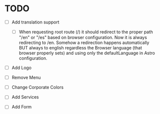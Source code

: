 # TODO

- [ ] Add translation support
  - [ ] When requesting root route (<domain>/) it should redirect to the proper path "/en" or "/es" based on browser configuration. Now it is always redirecting to /en. Somehow a redirection happens automatically BUT always to english regardless the Browser language (that browser properly sets) and using only the defaultLanguage in Astro configuration.
- [ ] Add Logo
- [ ] Remove Menu
- [ ] Change Corporate Colors
- [ ] Add Services
- [ ] Add Form
  